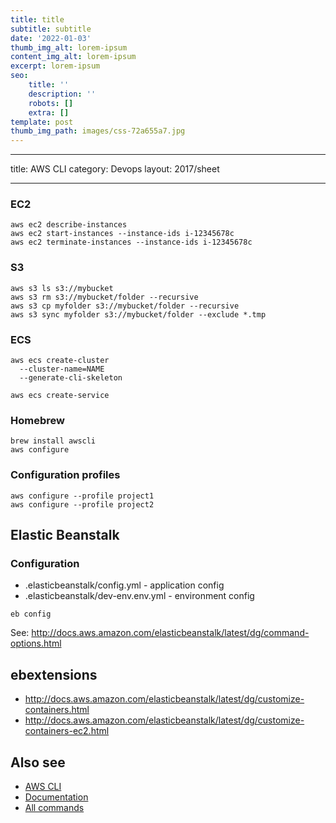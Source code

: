 ```yaml
---
title: title
subtitle: subtitle
date: '2022-01-03'
thumb_img_alt: lorem-ipsum
content_img_alt: lorem-ipsum
excerpt: lorem-ipsum
seo:
    title: ''
    description: ''
    robots: []
    extra: []
template: post
thumb_img_path: images/css-72a655a7.jpg
---
```


---

title: AWS CLI
category: Devops
layout: 2017/sheet

---

### EC2

```
aws ec2 describe-instances
aws ec2 start-instances --instance-ids i-12345678c
aws ec2 terminate-instances --instance-ids i-12345678c
```

### S3

```
aws s3 ls s3://mybucket
aws s3 rm s3://mybucket/folder --recursive
aws s3 cp myfolder s3://mybucket/folder --recursive
aws s3 sync myfolder s3://mybucket/folder --exclude *.tmp
```

### ECS

```
aws ecs create-cluster
  --cluster-name=NAME
  --generate-cli-skeleton

aws ecs create-service
```

### Homebrew

```
brew install awscli
aws configure
```

### Configuration profiles

```
aws configure --profile project1
aws configure --profile project2
```

## Elastic Beanstalk

### Configuration

-   .elasticbeanstalk/config.yml - application config
-   .elasticbeanstalk/dev-env.env.yml - environment config

```
eb config
```

See: <http://docs.aws.amazon.com/elasticbeanstalk/latest/dg/command-options.html>

## ebextensions

-   <http://docs.aws.amazon.com/elasticbeanstalk/latest/dg/customize-containers.html>
-   <http://docs.aws.amazon.com/elasticbeanstalk/latest/dg/customize-containers-ec2.html>

## Also see

-   [AWS CLI](https://aws.amazon.com/cli/)
-   [Documentation](http://docs.aws.amazon.com/cli/latest/userguide/cli-chap-welcome.html)
-   [All commands](http://docs.aws.amazon.com/cli/latest/reference/#available-services)
